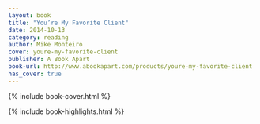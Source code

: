 ```yaml
---
layout: book
title: "You’re My Favorite Client"
date: 2014-10-13
category: reading
author: Mike Monteiro
cover: youre-my-favorite-client
publisher: A Book Apart
book-url: http://www.abookapart.com/products/youre-my-favorite-client
has_cover: true
---
```

{% include book-cover.html %}

{% include book-highlights.html %}
